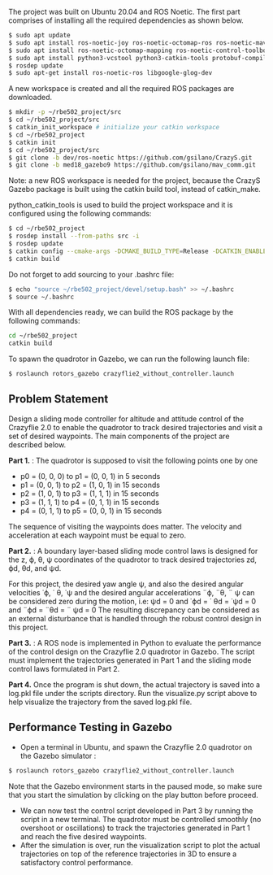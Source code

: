 The project was built on Ubuntu 20.04 and ROS Noetic. The first part comprises of installing all the required dependencies as shown below. 
```bash
$ sudo apt update
$ sudo apt install ros-noetic-joy ros-noetic-octomap-ros ros-noetic-mavlink
$ sudo apt install ros-noetic-octomap-mapping ros-noetic-control-toolbox
$ sudo apt install python3-vcstool python3-catkin-tools protobuf-compiler libgoogle-glog-dev
$ rosdep update
$ sudo apt-get install ros-noetic-ros libgoogle-glog-dev
```

A new workspace is created and all the required ROS packages are downloaded.
```bash 
$ mkdir -p ~/rbe502_project/src
$ cd ~/rbe502_project/src
$ catkin_init_workspace # initialize your catkin workspace
$ cd ~/rbe502_project
$ catkin init
$ cd ~/rbe502_project/src
$ git clone -b dev/ros-noetic https://github.com/gsilano/CrazyS.git
$ git clone -b med18_gazebo9 https://github.com/gsilano/mav_comm.git
```
Note: a new ROS workspace is needed for the project, because the CrazyS Gazebo package is built using the catkin build tool, instead of catkin_make.

python_catkin_tools is used to build the project workspace and it is configured using the following commands:
```bash
$ cd ~/rbe502_project
$ rosdep install --from-paths src -i
$ rosdep update
$ catkin config --cmake-args -DCMAKE_BUILD_TYPE=Release -DCATKIN_ENABLE_TESTING=False
$ catkin build
```

Do not forget to add sourcing to your .bashrc file:
```bash 
$ echo "source ~/rbe502_project/devel/setup.bash" >> ~/.bashrc
$ source ~/.bashrc
```

With all dependencies ready, we can build the ROS package by the following commands:
```bash
cd ~/rbe502_project
catkin build
```
To spawn the quadrotor in Gazebo, we can run the following launch file:
```bash 
$ roslaunch rotors_gazebo crazyflie2_without_controller.launch
```

## Problem Statement
Design a sliding mode controller for altitude and attitude control of the Crazyflie 2.0 to enable the quadrotor to track desired 
trajectories and visit a set of desired waypoints. The main components of the project are described below.

**Part 1.** : The quadrotor is supposed to visit the following points one by one   
- p0 = (0, 0, 0) to p1 = (0, 0, 1) in 5 seconds
- p1 = (0, 0, 1) to p2 = (1, 0, 1) in 15 seconds
- p2 = (1, 0, 1) to p3 = (1, 1, 1) in 15 seconds
- p3 = (1, 1, 1) to p4 = (0, 1, 1) in 15 seconds
- p4 = (0, 1, 1) to p5 = (0, 0, 1) in 15 seconds

The sequence of visiting the waypoints does matter. The velocity and acceleration at each waypoint must be equal to zero.

**Part 2.** : A boundary layer-based sliding mode control laws is designed for the z, ϕ, θ, ψ coordinates of the quadrotor to track desired trajectories
zd, ϕd, θd, and ψd.

For this project, the desired yaw angle ψ, and also the desired angular velocities ˙ϕ, ˙ θ, ˙ψ and the desired angular accelerations ¨ϕ, ¨θ, ¨ ψ can be considered zero during the motion, i.e: ψd = 0 and ˙ϕd = ˙ θd = ˙ψd = 0 and ¨ϕd = ¨θd = ¨ ψd = 0
The resulting discrepancy can be considered as an external disturbance that is handled through the robust control design in this project.

**Part 3.** : A ROS node is implemented in Python to evaluate the performance of the
control design on the Crazyflie 2.0 quadrotor in Gazebo. The script must implement the
trajectories generated in Part 1 and the sliding mode control laws formulated in Part 2.

**Part 4.** Once the program is shut down, the actual trajectory is saved into a log.pkl file under
the scripts directory. Run the visualize.py script above to help visualize the trajectory from
the saved log.pkl file.

## Performance Testing in Gazebo
- Open a terminal in Ubuntu, and spawn the Crazyflie 2.0 quadrotor on the Gazebo simulator :
```bash
$ roslaunch rotors_gazebo crazyflie2_without_controller.launch
``` 
Note that the Gazebo environment starts in the paused mode, so make sure that you start the
simulation by clicking on the play button before proceed.
- We can now test the control script developed in Part 3 by running the script in a new terminal.
The quadrotor must be controlled smoothly (no overshoot or oscillations) to track the trajectories
generated in Part 1 and reach the five desired waypoints.
- After the simulation is over, run the visualization script to plot the actual trajectories on top
of the reference trajectories in 3D to ensure a satisfactory control performance.
